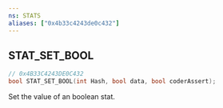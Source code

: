 ```yaml
---
ns: STATS
aliases: ["0x4b33c4243de0c432"]
---
```

## STAT_SET_BOOL

```c
// 0x4B33C4243DE0C432
bool STAT_SET_BOOL(int Hash, bool data, bool coderAssert);
```

Set the value of an boolean stat.

